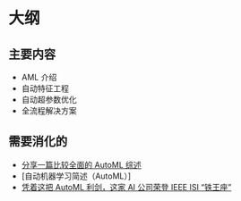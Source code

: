
# 大纲



## 主要内容

- AML 介绍
- 自动特征工程
- 自动超参数优化
- 全流程解决方案



## 需要消化的

- [分享一篇比较全面的 AutoML 综述](https://zhuanlan.zhihu.com/p/48642938)
- [自动机器学习简述（AutoML）]
- [凭着这把 AutoML 利剑，这家 AI 公司荣登 IEEE ISI “铁王座”](http://mp.weixin.qq.com/s?__biz=MzI3MTA0MTk1MA==&mid=2652048951&idx=2&sn=5a48df444818794c900402c72a756efb&chksm=f1207ac6c657f3d0917d06460b4371a65617c782934066a9670b84da43046472e8a945379908&mpshare=1&scene=1&srcid=#rd)
